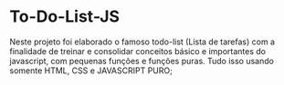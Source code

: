 # To-Do-List-JS
Neste projeto foi elaborado o famoso todo-list (Lista de tarefas) com a finalidade de treinar e consolidar conceitos básico e importantes do javascript,  com pequenas funções  e funções puras. Tudo isso usando somente HTML, CSS e JAVASCRIPT PURO;
